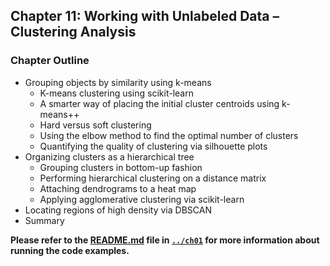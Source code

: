 
##  Chapter 11: Working with Unlabeled Data – Clustering Analysis

### Chapter Outline

- Grouping objects by similarity using k-means
  - K-means clustering using scikit-learn
  - A smarter way of placing the initial cluster centroids using k-means++
  - Hard versus soft clustering
  - Using the elbow method to find the optimal number of clusters
  - Quantifying the quality of clustering via silhouette plots
- Organizing clusters as a hierarchical tree
  - Grouping clusters in bottom-up fashion
  - Performing hierarchical clustering on a distance matrix
  - Attaching dendrograms to a heat map
  - Applying agglomerative clustering via scikit-learn
- Locating regions of high density via DBSCAN
- Summary

**Please refer to the [README.md](../ch01/README.md) file in [`../ch01`](../ch01) for more information about running the code examples.**


